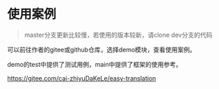# 使用案例

> master分支更新比较慢，若使用的版本较新，请clone dev分支的代码

可以前往作者的gitee或github仓库，选择demo模块，查看使用案例。

demo的test中提供了测试用例，main中提供了框架的使用参考。

https://gitee.com/cai-zhiyuDaKeLe/easy-translation